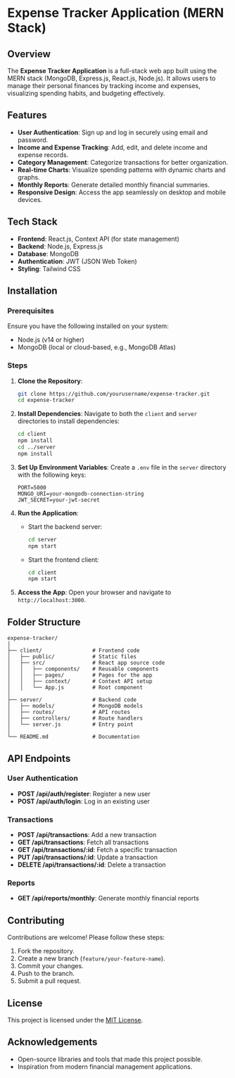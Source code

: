 # Expense Tracker Application (MERN Stack)

## Overview
The **Expense Tracker Application** is a full-stack web app built using the MERN stack (MongoDB, Express.js, React.js, Node.js). It allows users to manage their personal finances by tracking income and expenses, visualizing spending habits, and budgeting effectively.

## Features

- **User Authentication**: Sign up and log in securely using email and password.
- **Income and Expense Tracking**: Add, edit, and delete income and expense records.
- **Category Management**: Categorize transactions for better organization.
- **Real-time Charts**: Visualize spending patterns with dynamic charts and graphs.
- **Monthly Reports**: Generate detailed monthly financial summaries.
- **Responsive Design**: Access the app seamlessly on desktop and mobile devices.

## Tech Stack

- **Frontend**: React.js, Context API (for state management)
- **Backend**: Node.js, Express.js
- **Database**: MongoDB
- **Authentication**: JWT (JSON Web Token)
- **Styling**: Tailwind CSS

## Installation

### Prerequisites
Ensure you have the following installed on your system:
- Node.js (v14 or higher)
- MongoDB (local or cloud-based, e.g., MongoDB Atlas)

### Steps

1. **Clone the Repository**:
   ```bash
   git clone https://github.com/yourusername/expense-tracker.git
   cd expense-tracker
   ```

2. **Install Dependencies**:
   Navigate to both the `client` and `server` directories to install dependencies:
   ```bash
   cd client
   npm install
   cd ../server
   npm install
   ```

3. **Set Up Environment Variables**:
   Create a `.env` file in the `server` directory with the following keys:
   ```env
   PORT=5000
   MONGO_URI=your-mongodb-connection-string
   JWT_SECRET=your-jwt-secret
   ```

4. **Run the Application**:
   - Start the backend server:
     ```bash
     cd server
     npm start
     ```
   - Start the frontend client:
     ```bash
     cd client
     npm start
     ```

5. **Access the App**:
   Open your browser and navigate to `http://localhost:3000`.

## Folder Structure

```
expense-tracker/
│
├── client/                # Frontend code
│   ├── public/            # Static files
│   ├── src/               # React app source code
│   │   ├── components/    # Reusable components
│   │   ├── pages/         # Pages for the app
│   │   ├── context/       # Context API setup
│   │   └── App.js         # Root component
│
├── server/                # Backend code
│   ├── models/            # MongoDB models
│   ├── routes/            # API routes
│   ├── controllers/       # Route handlers
│   └── server.js          # Entry point
│
└── README.md              # Documentation
```

## API Endpoints

### User Authentication
- **POST /api/auth/register**: Register a new user
- **POST /api/auth/login**: Log in an existing user

### Transactions
- **POST /api/transactions**: Add a new transaction
- **GET /api/transactions**: Fetch all transactions
- **GET /api/transactions/:id**: Fetch a specific transaction
- **PUT /api/transactions/:id**: Update a transaction
- **DELETE /api/transactions/:id**: Delete a transaction

### Reports
- **GET /api/reports/monthly**: Generate monthly financial reports

## Contributing
Contributions are welcome! Please follow these steps:
1. Fork the repository.
2. Create a new branch (`feature/your-feature-name`).
3. Commit your changes.
4. Push to the branch.
5. Submit a pull request.

## License
This project is licensed under the [MIT License](LICENSE).

## Acknowledgements
- Open-source libraries and tools that made this project possible.
- Inspiration from modern financial management applications.
